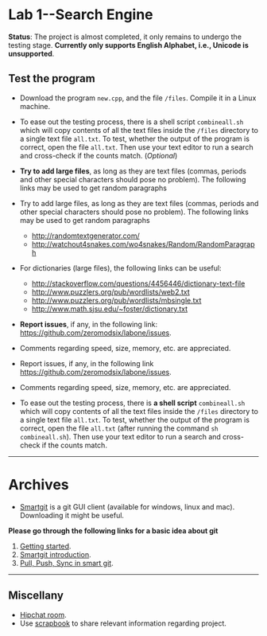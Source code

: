 # Lab 1--Search Engine

**Status**: The project is almost completed, it only remains to undergo the testing stage.
**Currently only supports English Alphabet, i.e., Unicode is unsupported**.

## Test the program

* Download the program `new.cpp`, and the file `/files`. Compile it in a Linux machine.

* To ease out the testing process, there is a shell script `combineall.sh` which will copy contents of all the text files inside the `/files` directory to a single text file `all.txt`. To test, whether the output of the program is correct, open the file `all.txt`. Then use your text editor to run a search and cross-check if the counts match. (*Optional*)
* **Try to add large files**, as long as they are text files (commas, periods and other special characters should pose no problem). The following links may be used to get random paragraphs
* Try to add large files, as long as they are text files (commas, periods and other special characters should pose no problem). The following links may be used to get random paragraphs

  * http://randomtextgenerator.com/
  * http://watchout4snakes.com/wo4snakes/Random/RandomParagraph
* For dictionaries (large files), the following links can be useful:
  * http://stackoverflow.com/questions/4456446/dictionary-text-file
  * http://www.puzzlers.org/pub/wordlists/web2.txt
  * http://www.puzzlers.org/pub/wordlists/mbsingle.txt
  * http://www.math.sjsu.edu/~foster/dictionary.txt

  
* **Report issues**, if any, in the following link: https://github.com/zeromodsix/labone/issues.
* Comments regarding speed, size, memory, etc. are appreciated.
* Report issues, if any, in the following link https://github.com/zeromodsix/labone/issues.
* Comments regarding speed, size, memory, etc. are appreciated.


* To ease out the testing process, there is **a shell script** `combineall.sh` which will copy contents of all the text files inside the `/files` directory to a single text file `all.txt`. To test, whether the output of the program is correct, open the file `all.txt` (after running the command `sh combineall.sh`). Then use your text editor to run a search and cross-check if the counts match. 
* * *

# Archives

* [Smartgit](http://www.syntevo.com/smartgit/) is a git GUI client (available for windows, linux and mac). Downloading it might be useful.

**Please go through the following links for a basic idea about git**

1. [Getting started](http://git-scm.com/book/en/v2/Getting-Started-Git-Basics).
2. [Smartgit introduction](http://www.syntevo.com/smartgit/tour/).
3. [Pull, Push, Sync in smart git](http://www.syntevo.com/smartgit/documentation/6.5/show?page=commands).

* * *

## Miscellany

* [Hipchat room](https://www.hipchat.com/invite/314159/f5d4d779252465a25c05065d4e329bc6). 
* Use [scrapbook](https://github.com/zeromodsix/labone/wiki/Scrapbook) to share relevant information regarding project.
